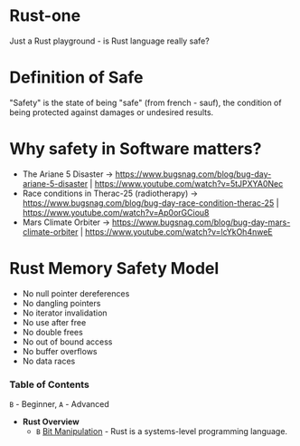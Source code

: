 # Rust-one
Just a Rust playground - is Rust language really safe?

# Definition of Safe
"Safety" is the state of being "safe" (from french - sauf), the condition of being protected against damages or undesired results.

# Why safety in Software matters?
- The Ariane 5 Disaster -> https://www.bugsnag.com/blog/bug-day-ariane-5-disaster | https://www.youtube.com/watch?v=5tJPXYA0Nec
- Race conditions in Therac-25 (radiotherapy) -> https://www.bugsnag.com/blog/bug-day-race-condition-therac-25 | https://www.youtube.com/watch?v=Ap0orGCiou8
- Mars Climate Orbiter -> https://www.bugsnag.com/blog/bug-day-mars-climate-orbiter | https://www.youtube.com/watch?v=lcYkOh4nweE

# Rust Memory Safety Model
- No null pointer dereferences
- No dangling pointers
- No iterator invalidation
- No use after free
- No double frees
- No out of bound access
- No buffer overflows
- No data races

### Table of Contents
`B` - Beginner, `A` - Advanced

* **Rust Overview**
  * `B` [Bit Manipulation](src/start) - Rust is a systems-level programming language.
